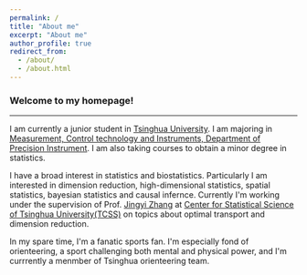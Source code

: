 ```yaml
---
permalink: /
title: "About me"
excerpt: "About me"
author_profile: true
redirect_from: 
  - /about/
  - /about.html
---
```


### Welcome to my homepage!
-----
I am currently a junior student in [Tsinghua University](https://www.tsinghua.edu.cn/en/). I am majoring in [Measurement, Control technology and Instruments, Department of Precision Instrument](https://www.tsinghua.edu.cn/dpien/index.htm). I am also taking courses to obtain a minor degree in statistics.

I have a broad interest in statistics and biostatistics. Particularly I am interested in dimension reduction, high-dimensional statistics, spatial statistics, bayesian statistics and causal infernce. Currently I'm working under the supervision of Prof. [Jingyi Zhang](http://www.stat.tsinghua.edu.cn/en/teambuilder/faculty/jingyi-zhang/) at [Center for Statistical Science of Tsinghua University(TCSS)](http://www.stat.tsinghua.edu.cn/en/) on topics about optimal transport and dimension reduction.

In my spare time, I'm a fanatic sports fan. I'm especially fond of orienteering, a sport challenging both mental and physical power, and I'm currrently a menmber of Tsinghua orienteering team.